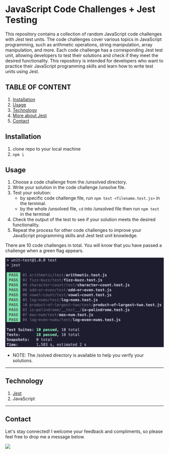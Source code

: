 # JavaScript Code Challenges + Jest Testing 
This repository contains a collection of random JavaScript code challenges with Jest test units. The code challenges cover various topics in JavaScript programming, such as arithmetic operations, string manipulation, array manipulation, and more. Each code challenge has a corresponding Jest test unit, allowing developers to test their solutions and check if they meet the desired functionality. This repository is intended for developers who want to practice their JavaScript programming skills and learn how to write test units using Jest.

## TABLE OF CONTENT
1. [Installation](#installation)
1. [Usage](#usage)
1. [Technology](#technology)
1. [More about Jest](JEST.md)
1. [Contact](#contact)

## Installation
1. clone repo to your local machine
1. `npm i`

## Usage 

1. Choose a code challenge from the /unsolved directory.
1. Write your solution in the code challenge /unsolve file.
1. Test your solution:
    * by specific code challenge file, run `npm test <filename.test.js>` in the terminal.
    * by the whole /unsolved file, `cd` into /unsolved file then run `npm test` in the terminal   
1. Check the output of the test to see if your solution meets the desired functionality.
1. Repeat the process for other code challenges to improve your JavaScript programming skills and Jest test unit knowledge.

There are 10 code challenges in total. You will know that you have passed a challenge when a green flag appears.

![passed](./assets/images/passed.png)

* NOTE: The /solved directory is available to help you verify your solutions.

---
## Technology
1. [Jest](https://jestjs.io/)
1. JavaScript 


---
## Contact 
Let's stay connected! I welcome your feedback and compliments, so please feel free to drop me a message below.

<a href="https://www.linkedin.com/in/xai-hang/" target="_blank"><img src="https://img.shields.io/badge/LinkedIn-0077B5?style=for-the-badge&logo=linkedin&logoColor=white" /></a> 